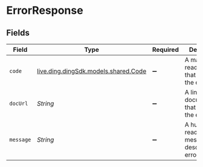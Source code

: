 # ErrorResponse


## Fields

| Field                                                               | Type                                                                | Required                                                            | Description                                                         | Example                                                             |
| ------------------------------------------------------------------- | ------------------------------------------------------------------- | ------------------------------------------------------------------- | ------------------------------------------------------------------- | ------------------------------------------------------------------- |
| `code`                                                              | [live.ding.dingSdk.models.shared.Code](../../models/shared/Code.md) | :heavy_minus_sign:                                                  | A machine-readable code that describes the error.                   | invalid_phone_number                                                |
| `docUrl`                                                            | *String*                                                            | :heavy_minus_sign:                                                  | A link to the documentation that describes the error.               | https://docs.prelude.so/api-reference/errors#invalid_phone_number   |
| `message`                                                           | *String*                                                            | :heavy_minus_sign:                                                  | A human-readable message that describes the error.                  | +0 is not a valid phone number                                      |